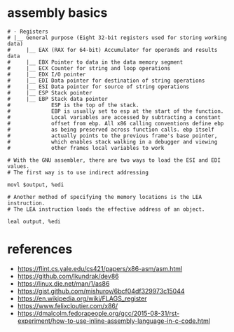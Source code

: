 # assembly basics
```
# - Registers
# |__ General purpose (Eight 32-bit registers used for storing working data)
#     |__ EAX (RAX for 64-bit) Accumulator for operands and results data
#     |__ EBX Pointer to data in the data memory segment
#     |__ ECX Counter for string and loop operations
#     |__ EDX I/O pointer
#     |__ EDI Data pointer for destination of string operations
#     |__ ESI Data pointer for source of string operations
#     |__ ESP Stack pointer
#     |__ EBP Stack data pointer
#             ESP is the top of the stack.
#             EBP is usually set to esp at the start of the function.
#             Local variables are accessed by subtracting a constant 
#             offset from ebp. All x86 calling conventions define ebp 
#             as being preserved across function calls. ebp itself
#             actually points to the previous frame's base pointer,
#             which enables stack walking in a debugger and viewing 
#             other frames local variables to work
```
```
# With the GNU assembler, there are two ways to load the ESI and EDI values. 
# The first way is to use indirect addressing

movl $output, %edi

# Another method of specifying the memory locations is the LEA instruction. 
# The LEA instruction loads the effective address of an object.

leal output, %edi
```

# references
* https://flint.cs.yale.edu/cs421/papers/x86-asm/asm.html
* https://github.com/lkundrak/dev86
* https://linux.die.net/man/1/as86
* https://gist.github.com/mishurov/6bcf04df329973c15044
* https://en.wikipedia.org/wiki/FLAGS_register
* https://www.felixcloutier.com/x86/
* https://dmalcolm.fedorapeople.org/gcc/2015-08-31/rst-experiment/how-to-use-inline-assembly-language-in-c-code.html
